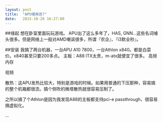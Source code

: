 ```yaml
---
layout: post
title:  "APU堪用否?"
date:   2015-10-26 16:27:00
---
```


##缘起
想在卧室里面玩玩游戏。 APU出了这么多年了，HAS, GNN...这些名词噱头很多。但是网络上一般对AMD嘲讽很多，所谓『农企』、『i3默全秒』。

##安装
我搞了两台机器，一台APU A10 7800，一台Athlon x840。都是白菜价。x840甚至只要200多点。
主板：A88 ITX太贵，m-atx就便宜了很多。
高频内存

视频

散热：这APU发热比较大，特别是游戏的时候。如果用普通的下压那种，容易搞的整个机箱都很烫。搞个侧吹的微塔散热就很容易压制了。

之所以搞了个Athlon是因为我发现A88的主板都支持pci-e passthrough，很容易搞虚拟化。

...

